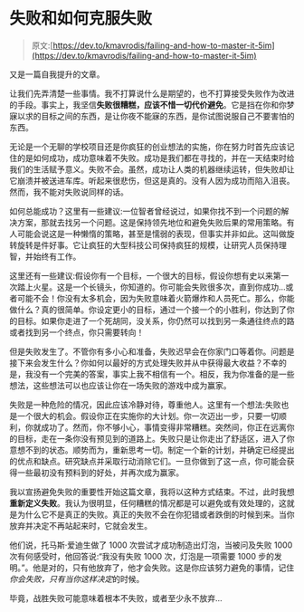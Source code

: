 # 失败和如何克服失败

> 原文:[https://dev.to/kmavrodis/failing-and-how-to-master-it-5im](https://dev.to/kmavrodis/failing-and-how-to-master-it-5im)

又是一篇自我提升的文章。

让我们先弄清楚一些事情。我不打算说什么是期望的，也不打算接受失败作为改进的手段。事实上，我坚信**失败很糟糕，应该不惜一切代价避免**。它是挡在你和你梦寐以求的目标之间的东西，是让你夜不能寐的东西，是你试图说服自己不要害怕的东西。

无论是一个无聊的学校项目还是你疯狂的创业想法的实施，你在努力时首先应该记住的是如何成功，成功意味着不失败。成功是我们都在寻找的，并在一天结束时给我们的生活赋予意义。失败不会。虽然，成功让人类的机器继续运转，但失败却让它崩溃并被送进车库。听起来很悲伤，但这是真的。没有人因为成功而陷入沮丧。然而，我不能对失败说同样的话。

如何总能成功？这里有一些建议:一位智者曾经说过，如果你找不到一个问题的解决方案，那就去找另一个问题。这是保持领先地位和避免失败后果的常用策略。有人可能会说这是一种懒惰的策略，甚至是懦弱的表现，但事实并非如此。这叫做旋转旋转是件好事。它让疯狂的大型科技公司保持疯狂的规模，让研究人员保持理智，并始终有工作。

这里还有一些建议:假设你有一个目标，一个很大的目标，假设你想有史以来第一次踏上火星。这是一个长镜头，你知道的。你可能会失败很多次，直到你成功…或者可能不会！你没有太多机会，因为失败意味着火箭爆炸和人员死亡。那么，你能做什么？真的很简单。你设定更小的目标，通过一个接一个的小胜利，你达到了你的目标。如果你走进了一个死胡同，没关系，你仍然可以找到另一条通往终点的路或者找到另一个终点，你只需要转向！

但是失败发生了。不管你有多小心和准备，失败迟早会在你家门口等着你。问题是接下来会发生什么？你如何以最好的方式处理失败并从中获得最大收益？不幸的是，我没有一个完美的答案，事实上我不相信有一个。相反，我为你准备的是一些想法，这些想法可以也应该让你在一场失败的游戏中成为赢家。

失败是一种危险的情况，因此应该冷静对待，尊重他人。这里有一个想法:失败也是一个很大的机会。假设你正在实施你的大计划。你一次迈出一步，只要一切顺利，你就成功了。然而，你不够小心，事情变得非常糟糕。突然间，你正在远离你的目标，走在一条你没有预见到的道路上。失败只是让你走出了舒适区，进入了你意想不到的状态。顺势而为，重新思考一切。制定一个新的计划，并确定已经提出的优点和缺点。研究缺点并采取行动消除它们。一旦你做到了这一点，你可能会获得一些最初没有预料到的好处，并再次成为赢家。

我以宣扬避免失败的重要性开始这篇文章，我将以这种方式结束。不过，此时我想**重新定义失败**。我认为很明显，任何糟糕的情况都是可以避免或有效处理的，这就是为什么它不是真正的失败。真正的失败不会在你犯错或者跌倒的时候到来。当你放弃并决定不再站起来时，它就会发生。

他们说，托马斯·爱迪生做了 1000 次尝试才成功制造出灯泡，当被问及失败 1000 次有何感受时，他回答说:“我没有失败 1000 次，灯泡是一项需要 1000 步的发明。”。他是对的，只有他放弃了，他才会失败。这是你应该努力避免的事情，记住*你会失败，只有当你这样决定*的时候。

毕竟，战胜失败可能意味着根本不失败，或者至少永不放弃…